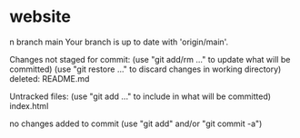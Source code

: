 # website
n branch main
Your branch is up to date with 'origin/main'.

Changes not staged for commit:
  (use "git add/rm <file>..." to update what will be committed)
  (use "git restore <file>..." to discard changes in working directory)
        deleted:    README.md

Untracked files:
  (use "git add <file>..." to include in what will be committed)
        index.html

no changes added to commit (use "git add" and/or "git commit -a")